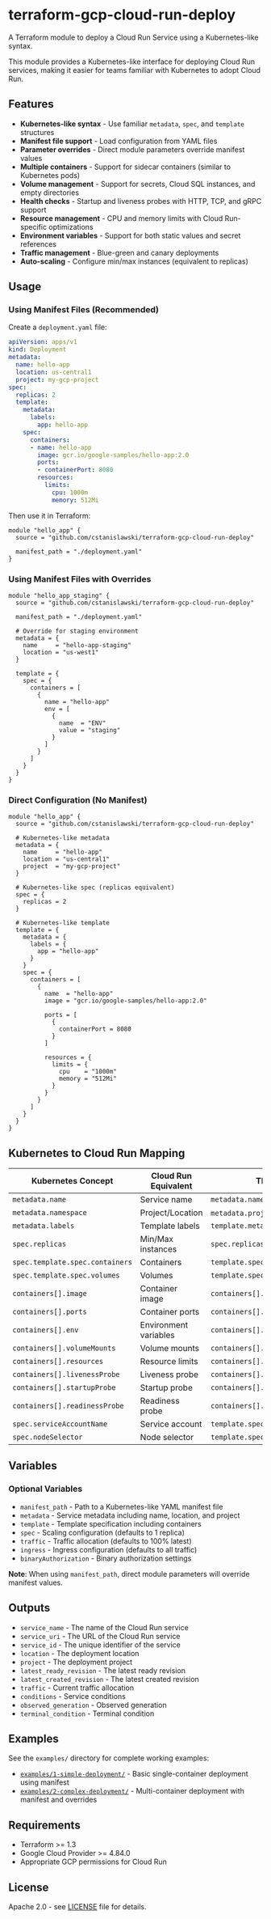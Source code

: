 # terraform-gcp-cloud-run-deploy

A Terraform module to deploy a Cloud Run Service using a Kubernetes-like syntax.

This module provides a Kubernetes-like interface for deploying Cloud Run services, making it easier for teams familiar with Kubernetes to adopt Cloud Run.

## Features

- **Kubernetes-like syntax** - Use familiar `metadata`, `spec`, and `template` structures
- **Manifest file support** - Load configuration from YAML files
- **Parameter overrides** - Direct module parameters override manifest values
- **Multiple containers** - Support for sidecar containers (similar to Kubernetes pods)
- **Volume management** - Support for secrets, Cloud SQL instances, and empty directories
- **Health checks** - Startup and liveness probes with HTTP, TCP, and gRPC support
- **Resource management** - CPU and memory limits with Cloud Run-specific optimizations
- **Environment variables** - Support for both static values and secret references
- **Traffic management** - Blue-green and canary deployments
- **Auto-scaling** - Configure min/max instances (equivalent to replicas)

## Usage

### Using Manifest Files (Recommended)

Create a `deployment.yaml` file:

```yaml
apiVersion: apps/v1
kind: Deployment
metadata:
  name: hello-app
  location: us-central1
  project: my-gcp-project
spec:
  replicas: 2
  template:
    metadata:
      labels:
        app: hello-app
    spec:
      containers:
      - name: hello-app
        image: gcr.io/google-samples/hello-app:2.0
        ports:
        - containerPort: 8080
        resources:
          limits:
            cpu: 1000m
            memory: 512Mi
```

Then use it in Terraform:

```hcl
module "hello_app" {
  source = "github.com/cstanislawski/terraform-gcp-cloud-run-deploy"

  manifest_path = "./deployment.yaml"
}
```

### Using Manifest Files with Overrides

```hcl
module "hello_app_staging" {
  source = "github.com/cstanislawski/terraform-gcp-cloud-run-deploy"

  manifest_path = "./deployment.yaml"

  # Override for staging environment
  metadata = {
    name     = "hello-app-staging"
    location = "us-west1"
  }

  template = {
    spec = {
      containers = [
        {
          name = "hello-app"
          env = [
            {
              name  = "ENV"
              value = "staging"
            }
          ]
        }
      ]
    }
  }
}
```

### Direct Configuration (No Manifest)

```hcl
module "hello_app" {
  source = "github.com/cstanislawski/terraform-gcp-cloud-run-deploy"

  # Kubernetes-like metadata
  metadata = {
    name     = "hello-app"
    location = "us-central1"
    project  = "my-gcp-project"
  }

  # Kubernetes-like spec (replicas equivalent)
  spec = {
    replicas = 2
  }

  # Kubernetes-like template
  template = {
    metadata = {
      labels = {
        app = "hello-app"
      }
    }
    spec = {
      containers = [
        {
          name  = "hello-app"
          image = "gcr.io/google-samples/hello-app:2.0"

          ports = [
            {
              containerPort = 8080
            }
          ]

          resources = {
            limits = {
              cpu    = "1000m"
              memory = "512Mi"
            }
          }
        }
      ]
    }
  }
}
```

## Kubernetes to Cloud Run Mapping

| Kubernetes Concept | Cloud Run Equivalent | This Module |
|-------------------|---------------------|-------------|
| `metadata.name` | Service name | `metadata.name` |
| `metadata.namespace` | Project/Location | `metadata.project`/`metadata.location` |
| `metadata.labels` | Template labels | `template.metadata.labels` |
| `spec.replicas` | Min/Max instances | `spec.replicas` |
| `spec.template.spec.containers` | Containers | `template.spec.containers` |
| `spec.template.spec.volumes` | Volumes | `template.spec.volumes` |
| `containers[].image` | Container image | `containers[].image` |
| `containers[].ports` | Container ports | `containers[].ports` |
| `containers[].env` | Environment variables | `containers[].env` |
| `containers[].volumeMounts` | Volume mounts | `containers[].volumeMounts` |
| `containers[].resources` | Resource limits | `containers[].resources` |
| `containers[].livenessProbe` | Liveness probe | `containers[].livenessProbe` |
| `containers[].startupProbe` | Startup probe | `containers[].startupProbe` |
| `containers[].readinessProbe` | Readiness probe | `containers[].readinessProbe` |
| `spec.serviceAccountName` | Service account | `template.spec.serviceAccountName` |
| `spec.nodeSelector` | Node selector | `template.spec.nodeSelector` |

## Variables

### Optional Variables

- `manifest_path` - Path to a Kubernetes-like YAML manifest file
- `metadata` - Service metadata including name, location, and project
- `template` - Template specification including containers
- `spec` - Scaling configuration (defaults to 1 replica)
- `traffic` - Traffic allocation (defaults to 100% latest)
- `ingress` - Ingress configuration (defaults to all traffic)
- `binaryAuthorization` - Binary authorization settings

**Note**: When using `manifest_path`, direct module parameters will override manifest values.

## Outputs

- `service_name` - The name of the Cloud Run service
- `service_uri` - The URL of the Cloud Run service
- `service_id` - The unique identifier of the service
- `location` - The deployment location
- `project` - The deployment project
- `latest_ready_revision` - The latest ready revision
- `latest_created_revision` - The latest created revision
- `traffic` - Current traffic allocation
- `conditions` - Service conditions
- `observed_generation` - Observed generation
- `terminal_condition` - Terminal condition

## Examples

See the `examples/` directory for complete working examples:

- [`examples/1-simple-deployment/`](./examples/1-simple-deployment/) - Basic single-container deployment using manifest
- [`examples/2-complex-deployment/`](./examples/2-complex-deployment/) - Multi-container deployment with manifest and overrides

## Requirements

- Terraform >= 1.3
- Google Cloud Provider >= 4.84.0
- Appropriate GCP permissions for Cloud Run

## License

Apache 2.0 - see [LICENSE](./LICENSE) file for details.
